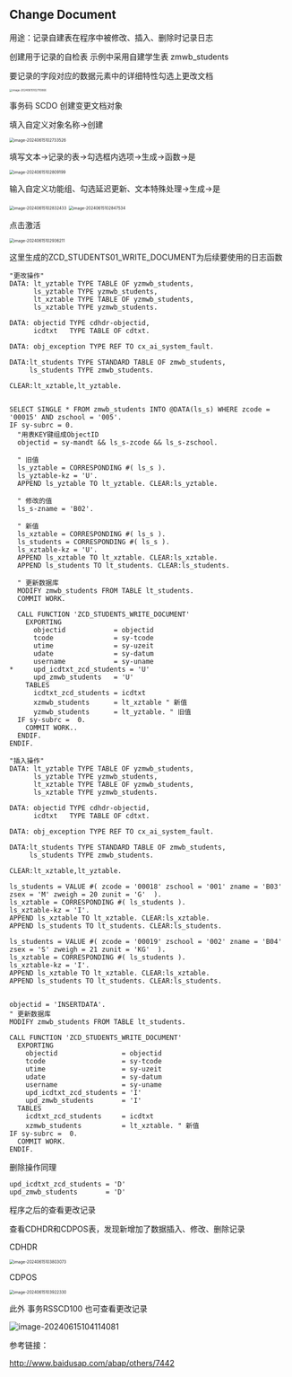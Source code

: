 ## **Change Document**

用途：记录自建表在程序中被修改、插入、删除时记录日志

创建用于记录的自检表 示例中采用自建学生表 zmwb_students

要记录的字段对应的数据元素中的详细特性勾选上更改文档

<img src="image-20240615102710866.png" alt="image-20240615102710866" style="zoom: 33%;" />

事务码 SCDO 创建变更文档对象

填入自定义对象名称->创建

<img src="image-20240615102733526.png" alt="image-20240615102733526" style="zoom: 50%;" />

填写文本->记录的表->勾选框内选项->生成->函数->是

<img src="image-20240615102809199.png" alt="image-20240615102809199" style="zoom:50%;" />

输入自定义功能组、勾选延迟更新、文本特殊处理->生成->是

<img src="image-20240615102832433.png" alt="image-20240615102832433" style="zoom:50%;" />

<img src="image-20240615102847534.png" alt="image-20240615102847534" style="zoom:50%;" />

点击激活

<img src="image-20240615102936211.png" alt="image-20240615102936211" style="zoom:50%;" />

这里生成的ZCD_STUDENTS01_WRITE_DOCUMENT为后续要使用的日志函数

```ABAP
"更改操作"
DATA: lt_yztable TYPE TABLE OF yzmwb_students,
      ls_yztable TYPE yzmwb_students,
      lt_xztable TYPE TABLE OF yzmwb_students,
      ls_xztable TYPE yzmwb_students.

DATA: objectid TYPE cdhdr-objectid,
      icdtxt   TYPE TABLE OF cdtxt.

DATA: obj_exception TYPE REF TO cx_ai_system_fault.

DATA:lt_students TYPE STANDARD TABLE OF zmwb_students,
     ls_students TYPE zmwb_students.

CLEAR:lt_xztable,lt_yztable.


SELECT SINGLE * FROM zmwb_students INTO @DATA(ls_s) WHERE zcode = '00015' AND zschool = '005'.
IF sy-subrc = 0.
  "用表KEY键组成ObjectID
  objectid = sy-mandt && ls_s-zcode && ls_s-zschool.

  " 旧值
  ls_yztable = CORRESPONDING #( ls_s ).
  ls_yztable-kz = 'U'.
  APPEND ls_yztable TO lt_yztable. CLEAR:ls_yztable.

  " 修改的值
  ls_s-zname = 'B02'.

  " 新值
  ls_xztable = CORRESPONDING #( ls_s ).
  ls_students = CORRESPONDING #( ls_s ).
  ls_xztable-kz = 'U'.
  APPEND ls_xztable TO lt_xztable. CLEAR:ls_xztable.
  APPEND ls_students TO lt_students. CLEAR:ls_students.

  " 更新数据库
  MODIFY zmwb_students FROM TABLE lt_students.
  COMMIT WORK.

  CALL FUNCTION 'ZCD_STUDENTS_WRITE_DOCUMENT'
    EXPORTING
      objectid            = objectid
      tcode               = sy-tcode
      utime               = sy-uzeit
      udate               = sy-datum
      username            = sy-uname
*     upd_icdtxt_zcd_students = 'U'
      upd_zmwb_students   = 'U'
    TABLES
      icdtxt_zcd_students = icdtxt
      xzmwb_students      = lt_xztable " 新值
      yzmwb_students      = lt_yztable. " 旧值
  IF sy-subrc =  0.
    COMMIT WORK..
  ENDIF.
ENDIF.
```

```abap
"插入操作"
DATA: lt_yztable TYPE TABLE OF yzmwb_students,
      ls_yztable TYPE yzmwb_students,
      lt_xztable TYPE TABLE OF yzmwb_students,
      ls_xztable TYPE yzmwb_students.

DATA: objectid TYPE cdhdr-objectid,
      icdtxt   TYPE TABLE OF cdtxt.

DATA: obj_exception TYPE REF TO cx_ai_system_fault.

DATA:lt_students TYPE STANDARD TABLE OF zmwb_students,
     ls_students TYPE zmwb_students.

CLEAR:lt_xztable,lt_yztable.

ls_students = VALUE #( zcode = '00018' zschool = '001' zname = 'B03' zsex = 'M' zweigh = 20 zunit = 'G'  ).
ls_xztable = CORRESPONDING #( ls_students ).
ls_xztable-kz = 'I'.
APPEND ls_xztable TO lt_xztable. CLEAR:ls_xztable.
APPEND ls_students TO lt_students. CLEAR:ls_students.

ls_students = VALUE #( zcode = '00019' zschool = '002' zname = 'B04' zsex = 'S' zweigh = 21 zunit = 'KG'  ).
ls_xztable = CORRESPONDING #( ls_students ).
ls_xztable-kz = 'I'.
APPEND ls_xztable TO lt_xztable. CLEAR:ls_xztable.
APPEND ls_students TO lt_students. CLEAR:ls_students.


objectid = 'INSERTDATA'.
" 更新数据库
MODIFY zmwb_students FROM TABLE lt_students.

CALL FUNCTION 'ZCD_STUDENTS_WRITE_DOCUMENT'
  EXPORTING
    objectid                = objectid
    tcode                   = sy-tcode
    utime                   = sy-uzeit
    udate                   = sy-datum
    username                = sy-uname
    upd_icdtxt_zcd_students = 'I'
    upd_zmwb_students       = 'I'
  TABLES
    icdtxt_zcd_students     = icdtxt
    xzmwb_students          = lt_xztable. " 新值
IF sy-subrc =  0.
  COMMIT WORK.
ENDIF.
```

删除操作同理

```
upd_icdtxt_zcd_students = 'D'
upd_zmwb_students       = 'D'
```

程序之后的查看更改记录

查看CDHDR和CDPOS表，发现新增加了数据插入、修改、删除记录

CDHDR

<img src="image-20240615103803073.png" alt="image-20240615103803073" style="zoom:50%;" />

CDPOS

<img src="image-20240615103922330.png" alt="image-20240615103922330" style="zoom:50%;" />

此外 事务RSSCD100 也可查看更改记录

![image-20240615104114081](image-20240615104114081.png)

参考链接：

http://www.baidusap.com/abap/others/7442

